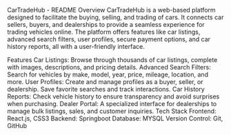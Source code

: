 CarTradeHub - README
Overview
CarTradeHub is a web-based platform designed to facilitate the buying, selling, and trading of cars. It connects car sellers, buyers, and dealerships to provide a seamless experience for trading vehicles online. The platform offers features like car listings, advanced search filters, user profiles, secure payment options, and car history reports, all with a user-friendly interface.

Features
Car Listings: Browse through thousands of car listings, complete with images, descriptions, and pricing details.
Advanced Search Filters: Search for vehicles by make, model, year, price, mileage, location, and more.
User Profiles: Create and manage profiles as a buyer, seller, or dealership. Save favorite searches and track interactions.
Car History Reports: Check vehicle history to ensure transparency and avoid surprises when purchasing.
Dealer Portal: A specialized interface for dealerships to manage bulk listings, sales, and customer inquiries.
Tech Stack
Frontend: React.js, CSS3
Backend: Springboot
Database: MYSQL
Version Control: Git, GitHub

